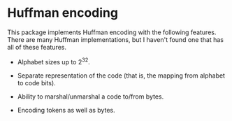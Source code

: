 # Huffman encoding

This package implements Huffman encoding with the following features.
There are many Huffman implementations, but I haven't found one that has all of these features.

- Alphabet sizes up to 2<sup>32</sup>.

- Separate representation of the code (that is, the mapping from alphabet to code bits).

- Ability to marshal/unmarshal a code to/from bytes.

- Encoding tokens as well as bytes.
